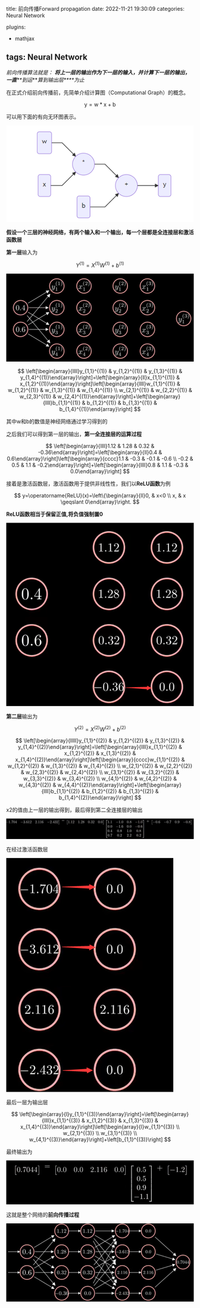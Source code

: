 title: 前向传播Forward propagation
date: 2022-11-21 19:30:09
categories: Neural Network

plugins:

  - mathjax

tags: Neural Network
---

*前向传播算法就是：* ***将上一层的输出作为下一层的输入，并计算下一层的输出，一直**\*\*到运****算到输出层**\*\*为止*

在正式介绍前向传播前，先简单介绍计算图（Computational Graph）的概念。

$$
\mathrm{y}=\mathrm{w} * \mathrm{x}+\mathrm{b}
$$

可以用下面的有向无环图表示。

![](image/image_dgdW3p9-Rp.png)

**假设一个三层的神经网络，有两个输入和一个输出，每一个层都是全连接层和激活函数层**

**第一层**输入为

$$
Y^{(1)}=X^{(1)} W^{(1)}+b^{(1)}
$$

![](image/image_XtZJCcD55i.png)

$$
\left[\begin{array}{llll}y_{1,1}^{(1)} & y_{1,2}^{(1)} & y_{1,3}^{(1)} & y_{1,4}^{(1)}\end{array}\right]=\left[\begin{array}{ll}x_{1,1}^{(1)} & x_{1,2}^{(1)}\end{array}\right]\left[\begin{array}{llll}w_{1,1}^{(1)} & w_{1,2}^{(1)} & w_{1,3}^{(1)} & w_{1,4}^{(1)} \\ w_{2,1}^{(1)} & w_{2,2}^{(1)} & w_{2,3}^{(1)} & w_{2,4}^{(1)}\end{array}\right]+\left[\begin{array}{llll}b_{1,1}^{(1)} & b_{1,2}^{(1)} & b_{1,3}^{(1)} & b_{1,4}^{(1)}\end{array}\right]
$$

其中w和b的数值是神经网络通过学习得到的

之后我们可以得到第一层的输出，**第一全连接层的运算过程**

$$
\left[\begin{array}{llll}1.12 & 1.28 & 0.32 & -0.36\end{array}\right]=\left[\begin{array}{ll}0.4 & 0.6\end{array}\right]\left[\begin{array}{cccc}1.1 & -0.3 & -0.1 & -0.6 \\ -0.2 & 0.5 & 1.1 & -0.2\end{array}\right]+\left[\begin{array}{llll}0.8 & 1.1 & -0.3 & 0.0\end{array}\right]
$$

接着是激活函数层，激活函数用于提供非线性性，我们以**ReLU函数**为例


$$
y=\operatorname{ReLU}(x)=\left\{\begin{array}{ll}0, & x<0 \\ x, & x \geqslant 0\end{array}\right.
$$

**ReLU函数相当于保留正值,将负值强制置0**

![](image/image_lLJ3IoyqHY.png)

**第二层**输出为

$$
Y^{(2)}=X^{(2)} W^{(2)}+b^{(2)}
$$

$$
\left[\begin{array}{lllll}y_{1,1}^{(2)} & y_{1,2}^{(2)} & y_{1,3}^{(2)} & y_{1,4}^{(2)}\end{array}\right]=\left[\begin{array}{llll}x_{1,1}^{(2)} & x_{1,2}^{(2)} & x_{1,3}^{(2)} & x_{1,4}^{(2)}\end{array}\right]\left[\begin{array}{cccc}w_{1,1}^{(2)} & w_{1,2}^{(2)} & w_{1,3}^{(2)} & w_{1,4}^{(2)} \\ w_{2,1}^{(2)} & w_{2,2}^{(2)} & w_{2,3}^{(2)} & w_{2,4}^{(2)} \\ w_{3,1}^{(2)} & w_{3,2}^{(2)} & w_{3,3}^{(2)} & w_{3,4}^{(2)} \\ w_{4,1}^{(2)} & w_{4,2}^{(2)} & w_{4,3}^{(2)} & w_{4,4}^{(2)}\end{array}\right]+\left[\begin{array}{llll}b_{1,1}^{(2)} & b_{1,2}^{(2)} & b_{1,3}^{(2)} & b_{1,4}^{(2)}\end{array}\right]
$$

x2的值由上一层的输出得到，最后得到第二全连接层的输出

![](image/image_2rovmFrBNc.png)

在经过激活函数层

![](image/image_aR4X6sOQJT.png)

最后一层为输出层

$$
\left[\begin{array}{l}y_{1,1}^{(3)}\end{array}\right]=\left[\begin{array}{llll}x_{1,1}^{(3)} & x_{1,2}^{(3)} & x_{1,3}^{(3)} & x_{1,4}^{(3)}\end{array}\right]\left[\begin{array}{l}w_{1,1}^{(3)} \\ w_{2,1}^{(3)} \\ w_{3,1}^{(3)} \\ w_{4,1}^{(3)}\end{array}\right]+\left[b_{1,1}^{(3)}\right]
$$

最终输出为

![](image/image_mGcTPcDCvy.png)

这就是整个网络的**前向传播过程**

![](image/image_rc6UThkMVW.png)

